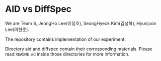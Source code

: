 # AID vs DiffSpec
We are Team 8, JeongHo Lee(이정호), SeongHyeok Kim(김성혁), Hyunjoon Lee(이현준).

The repository contains implementation of our experiment.

Directory aid and diffspec contain their corresponding materials. 
Please read `README.md` inside those directories for more information.